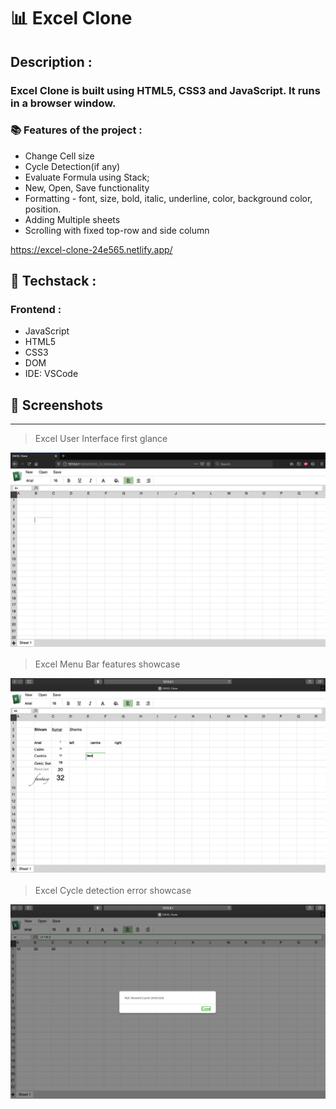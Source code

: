 # 📊 Excel Clone

## Description :

### **Excel Clone is built using HTML5, CSS3 and JavaScript. It runs in a browser window.**

### 📚  **Features of the project :**

- Change Cell size
- Cycle Detection(if any)
- Evaluate Formula using Stack;
- New, Open, Save functionality
- Formatting - font, size, bold, italic, underline, color, background color, position.
- Adding Multiple sheets
- Scrolling with fixed top-row and side column

https://excel-clone-24e565.netlify.app/

## **🚀  Techstack :**

### Frontend :

- JavaScript
- HTML5
- CSS3
- DOM
- IDE: VSCode

## 📸  **Screenshots**
---

> Excel User Interface first glance

![User Interface](https://github.com/sks95/browser_excel_clone/blob/main/screenshots/EXCEL_UI_ss1.png)

> Excel Menu Bar features showcase

![Features Showcase](https://github.com/sks95/browser_excel_clone/blob/main/screenshots/EXCEL_features_ss2.png)

> Excel Cycle detection error showcase

![Cycle Detection](https://github.com/sks95/browser_excel_clone/blob/main/screenshots/EXCEL_CycleDetect_ss3.png)
